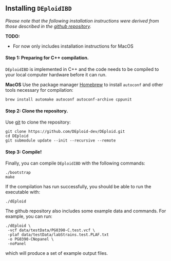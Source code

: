 ## Installing `DEploidIBD`

*Please note that the following installation instructions were derived from those described in the [github repository](https://github.com/mcveanlab/DEploid#installation).*

**TODO:**
- For now only includes installation instructions for MacOS

#### Step 1: Preparing for C++ compilation.
`DEploidIBD` is implemented in C++ and the code needs to be compiled to your local computer hardware before it can run.

**MacOS**
Use the package manager [Homebrew](https://brew.sh/) to install `autoconf` and other tools necessary for compilation:
```
brew install automake autoconf autoconf-archive cppunit
```

#### Step 2: Clone the repository.
Use [git](https://git-scm.com/) to clone the repository:
```
git clone https://github.com/DEploid-dev/DEploid.git
cd DEploid
git submodule update --init --recursive --remote
```

#### Step 3: Compile!
Finally, you can compile `DEploidIBD` with the following commands:
```
./bootstrap
make
```

If the compilation has run successfully, you should be able to run the executable with:
```
./dEploid
```

The github repository also includes some example data and commands. For example, you can run:

```
./dEploid \
 -vcf data/testData/PG0390-C.test.vcf \
 -plaf data/testData/labStrains.test.PLAF.txt 
 -o PG0390-CNopanel \
 -noPanel
```

which  will produce a set of example output files.

